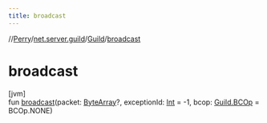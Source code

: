 ```yaml
---
title: broadcast
---
```

//[Perry](../../../index.html)/[net.server.guild](../index.html)/[Guild](index.html)/[broadcast](broadcast.html)



# broadcast



[jvm]\
fun [broadcast](broadcast.html)(packet: [ByteArray](https://kotlinlang.org/api/latest/jvm/stdlib/kotlin/-byte-array/index.html)?, exceptionId: [Int](https://kotlinlang.org/api/latest/jvm/stdlib/kotlin/-int/index.html) = -1, bcop: [Guild.BCOp](-b-c-op/index.html) = BCOp.NONE)




